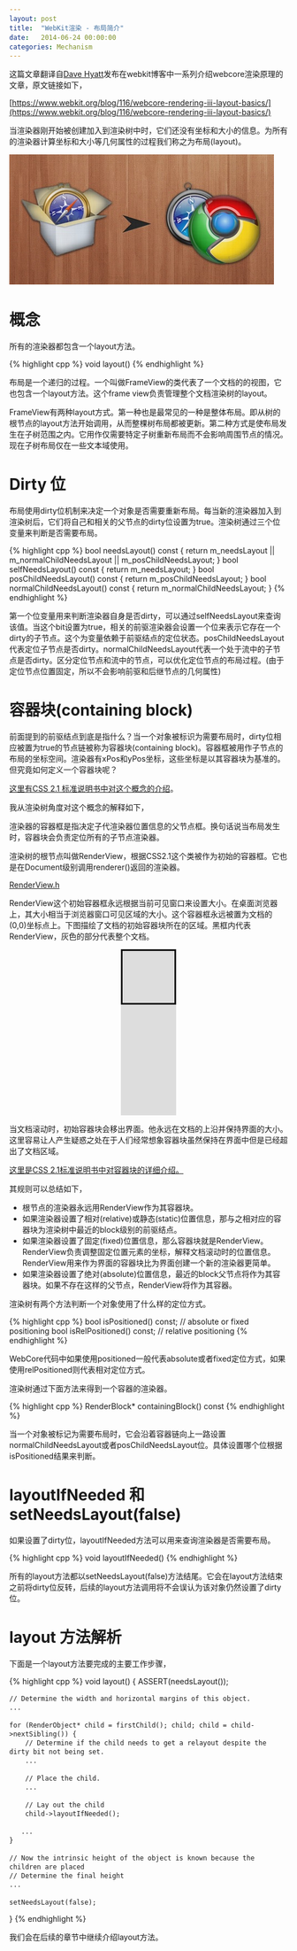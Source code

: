 ```yaml
---
layout: post
title:  "WebKit渲染 - 布局简介"
date:   2014-06-24 00:00:00
categories: Mechanism
---
```


这篇文章翻译自[Dave Hyatt](http://en.wikipedia.org/wiki/Dave_Hyatt)发布在webkit博客中一系列介绍webcore渲染原理的文章，原文链接如下，

[https://www.webkit.org/blog/116/webcore-rendering-iii-layout-basics/](https://www.webkit.org/blog/116/webcore-rendering-iii-layout-basics/)

当渲染器刚开始被创建加入到渲染树中时，它们还没有坐标和大小的信息。为所有的渲染器计算坐标和大小等几何属性的过程我们称之为布局(layout)。

![webkit](/assets/images/posts/webkit.jpg)

<!--more-->

# 概念

所有的渲染器都包含一个layout方法。

{% highlight cpp %}
void layout()
{% endhighlight %}

布局是一个递归的过程。一个叫做FrameView的类代表了一个文档的的视图，它也包含一个layout方法。这个frame view负责管理整个文档渲染树的layout。

FrameView有两种layout方式。第一种也是最常见的一种是整体布局。即从树的根节点的layout方法开始调用，从而整棵树布局都被更新。第二种方式是使布局发生在子树范围之内。它用作仅需要特定子树重新布局而不会影响周围节点的情况。现在子树布局仅在一些文本域使用。

# Dirty 位

布局使用dirty位机制来决定一个对象是否需要重新布局。每当新的渲染器加入到渲染树后，它们将自己和相关的父节点的dirty位设置为true。渲染树通过三个位变量来判断是否需要布局。

{% highlight cpp %}
bool needsLayout() const { return m_needsLayout || m_normalChildNeedsLayout ||
                                  m_posChildNeedsLayout; }
bool selfNeedsLayout() const { return m_needsLayout; }
bool posChildNeedsLayout() const { return m_posChildNeedsLayout; }
bool normalChildNeedsLayout() const { return m_normalChildNeedsLayout; }
{% endhighlight %}

第一个位变量用来判断渲染器自身是否dirty，可以通过selfNeedsLayout来查询该值。当这个bit设置为true，相关的前驱渲染器会设置一个位来表示它存在一个dirty的子节点。这个为变量依赖于前驱结点的定位状态。posChildNeedsLayout代表定位子节点是否dirty。normalChildNeedsLayout代表一个处于流中的子节点是否dirty。区分定位节点和流中的节点，可以优化定位节点的布局过程。(由于定位节点位置固定，所以不会影响前驱和后继节点的几何属性)

# 容器块(containing block)

前面提到的前驱结点到底是指什么？当一个对象被标识为需要布局时，dirty位相应被置为true的节点链被称为容器块(containing block)。容器框被用作子节点的布局的坐标空间。渲染器有xPos和yPos坐标，这些坐标是以其容器块为基准的。但究竟如何定义一个容器块呢？

[这里有CSS 2.1 标准说明书中对这个概念的介绍](http://www.w3.org/TR/CSS21/visuren.html#containing-block)。

我从渲染树角度对这个概念的解释如下，

渲染器的容器框是指决定子代渲染器位置信息的父节点框。换句话说当布局发生时，容器块会负责定位所有的子节点渲染器。

渲染树的根节点叫做RenderView，根据CSS2.1这个类被作为初始的容器框。它也是在Document级别调用renderer()返回的渲染器。

[RenderView.h](http://trac.webkit.org/browser/trunk/Source/WebCore/rendering/RenderView.h)

RenderView这个初始容器框永远根据当前可见窗口来设置大小。在桌面浏览器上，其大小相当于浏览器窗口可见区域的大小。这个容器框永远被置为文档的(0,0)坐标点上。下图描绘了文档的初始容器块所在的区域。黑框内代表RenderView，灰色的部分代表整个文档。

<center><p></p>
<div style="width:100px;height:300px; background-color:#dddddd">
<div style="border:3px solid black;width:94px;height:94px">
</div>
</div>
<p></p></center>

当文档滚动时，初始容器块会移出界面。他永远在文档的上沿并保持界面的大小。这里容易让人产生疑惑之处在于人们经常想象容器块虽然保持在界面中但是已经超出了文档区域。

[这里是CSS 2.1标准说明书中对容器块的详细介绍。](http://www.w3.org/TR/CSS21/visudet.html#containing-block-details)

其规则可以总结如下，

+   根节点的渲染器永远用RenderView作为其容器块。
+   如果渲染器设置了相对(relative)或静态(static)位置信息，那与之相对应的容器块为渲染树中最近的block级别的前驱结点。
+   如果渲染器设置了固定(fixed)位置信息，那么容器块就是RenderView。RenderView负责调整固定位置元素的坐标，解释文档滚动时的位置信息。RenderView用来作为界面的容器块比为界面创建一个新的渲染器更简单。
+   如果渲染器设置了绝对(absolute)位置信息，最近的block父节点将作为其容器块。如果不存在这样的父节点，RenderView将作为其容器。

渲染树有两个方法判断一个对象使用了什么样的定位方式。

{% highlight cpp %}
bool isPositioned() const;   // absolute or fixed positioning
bool isRelPositioned() const;  // relative positioning
{% endhighlight %}

WebCore代码中如果使用positioned一般代表absolute或者fixed定位方式，如果使用relPositioned则代表相对定位方式。

渲染树通过下面方法来得到一个容器的渲染器。

{% highlight cpp %}
RenderBlock* containingBlock() const
{% endhighlight %}

当一个对象被标记为需要布局时，它会沿着容器链向上一路设置normalChildNeedsLayout或者posChildNeedsLayout位。具体设置哪个位根据isPositioned结果来判断。

# layoutIfNeeded 和 setNeedsLayout(false)

如果设置了dirty位，layoutIfNeeded方法可以用来查询渲染器是否需要布局。

{% highlight cpp %}
void layoutIfNeeded()
{% endhighlight %}

所有的layout方法都以setNeedsLayout(false)方法结尾。它会在layout方法结束之前将dirty位反转，后续的layout方法调用将不会误认为该对象仍然设置了dirty位。

# layout 方法解析

下面是一个layout方法要完成的主要工作步骤，

{% highlight cpp %}
void layout()
{
    ASSERT(needsLayout());

    // Determine the width and horizontal margins of this object.
    ...

    for (RenderObject* child = firstChild(); child; child = child->nextSibling()) {
        // Determine if the child needs to get a relayout despite the dirty bit not being set.
        ...

        // Place the child.
        ...

        // Lay out the child
        child->layoutIfNeeded();

       ...
    }

    // Now the intrinsic height of the object is known because the children are placed
    // Determine the final height
    ...

    setNeedsLayout(false);
}
{% endhighlight %}

我们会在后续的章节中继续介绍layout方法。